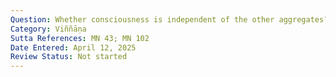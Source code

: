```yaml
---
Question: Whether consciousness is independent of the other aggregates?
Category: Viññāṇa
Sutta References: MN 43; MN 102
Date Entered: April 12, 2025
Review Status: Not started
---
```

